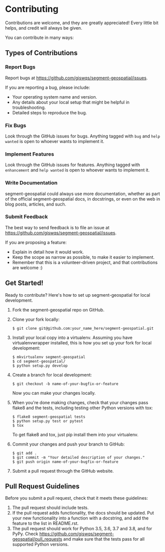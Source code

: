 # Contributing

Contributions are welcome, and they are greatly appreciated! Every
little bit helps, and credit will always be given.

You can contribute in many ways:

## Types of Contributions

### Report Bugs

Report bugs at <https://github.com/giswqs/segment-geospatial/issues>.

If you are reporting a bug, please include:

-   Your operating system name and version.
-   Any details about your local setup that might be helpful in troubleshooting.
-   Detailed steps to reproduce the bug.

### Fix Bugs

Look through the GitHub issues for bugs. Anything tagged with `bug` and
`help wanted` is open to whoever wants to implement it.

### Implement Features

Look through the GitHub issues for features. Anything tagged with
`enhancement` and `help wanted` is open to whoever wants to implement it.

### Write Documentation

segment-geospatial could always use more documentation,
whether as part of the official segment-geospatial docs,
in docstrings, or even on the web in blog posts, articles, and such.

### Submit Feedback

The best way to send feedback is to file an issue at
<https://github.com/giswqs/segment-geospatial/issues>.

If you are proposing a feature:

-   Explain in detail how it would work.
-   Keep the scope as narrow as possible, to make it easier to implement.
-   Remember that this is a volunteer-driven project, and that contributions are welcome :)

## Get Started!

Ready to contribute? Here's how to set up segment-geospatial for local development.

1.  Fork the segment-geospatial repo on GitHub.

2.  Clone your fork locally:

    ```shell
    $ git clone git@github.com:your_name_here/segment-geospatial.git
    ```

3.  Install your local copy into a virtualenv. Assuming you have
    virtualenvwrapper installed, this is how you set up your fork for
    local development:

    ```shell
    $ mkvirtualenv segment-geospatial
    $ cd segment-geospatial/
    $ python setup.py develop
    ```

4.  Create a branch for local development:

    ```shell
    $ git checkout -b name-of-your-bugfix-or-feature
    ```

    Now you can make your changes locally.

5.  When you're done making changes, check that your changes pass flake8
    and the tests, including testing other Python versions with tox:

    ```shell
    $ flake8 segment-geospatial tests
    $ python setup.py test or pytest
    $ tox
    ```

    To get flake8 and tox, just pip install them into your virtualenv.

6.  Commit your changes and push your branch to GitHub:

    ```shell
    $ git add .
    $ git commit -m "Your detailed description of your changes."
    $ git push origin name-of-your-bugfix-or-feature
    ```

7.  Submit a pull request through the GitHub website.

## Pull Request Guidelines

Before you submit a pull request, check that it meets these guidelines:

1.  The pull request should include tests.
2.  If the pull request adds functionality, the docs should be updated.
    Put your new functionality into a function with a docstring, and add
    the feature to the list in README.rst.
3.  The pull request should work for Python 3.5, 3.6, 3.7 and 3.8, and
    for PyPy. Check <https://github.com/giswqs/segment-geospatial/pull_requests> and make sure that the tests pass for all
    supported Python versions.
